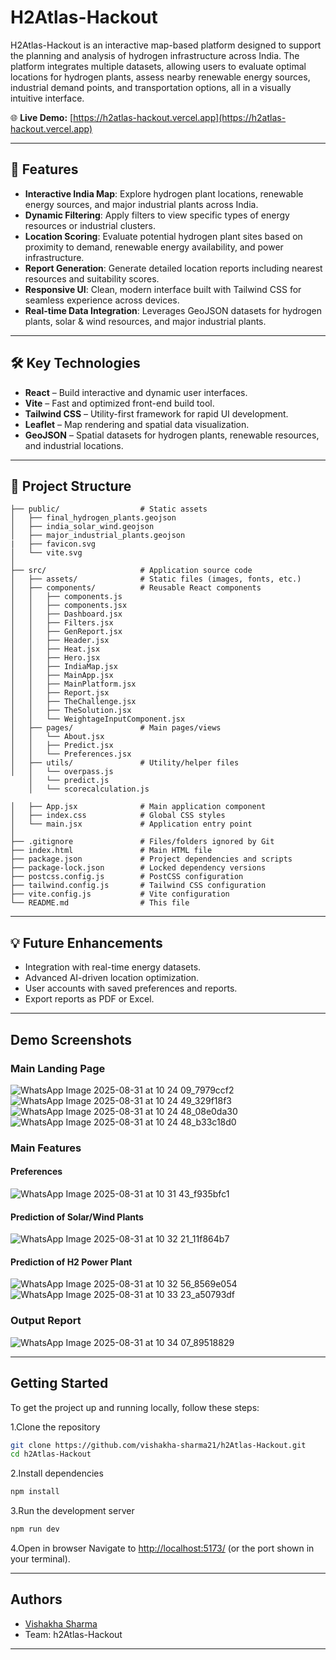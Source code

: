 # H2Atlas-Hackout

H2Atlas-Hackout is an interactive map-based platform designed to support the planning and analysis of hydrogen infrastructure across India. The platform integrates multiple datasets, allowing users to evaluate optimal locations for hydrogen plants, assess nearby renewable energy sources, industrial demand points, and transportation options, all in a visually intuitive interface.

🌐 **Live Demo:** [https://h2atlas-hackout.vercel.app](https://h2atlas-hackout.vercel.app)

---

## 🚀 Features

- **Interactive India Map**: Explore hydrogen plant locations, renewable energy sources, and major industrial plants across India.  
- **Dynamic Filtering**: Apply filters to view specific types of energy resources or industrial clusters.  
- **Location Scoring**: Evaluate potential hydrogen plant sites based on proximity to demand, renewable energy availability, and power infrastructure.  
- **Report Generation**: Generate detailed location reports including nearest resources and suitability scores.  
- **Responsive UI**: Clean, modern interface built with Tailwind CSS for seamless experience across devices.  
- **Real-time Data Integration**: Leverages GeoJSON datasets for hydrogen plants, solar & wind resources, and major industrial plants.

---

## 🛠 Key Technologies

- **React** – Build interactive and dynamic user interfaces.  
- **Vite** – Fast and optimized front-end build tool.  
- **Tailwind CSS** – Utility-first framework for rapid UI development.  
- **Leaflet** – Map rendering and spatial data visualization.  
- **GeoJSON** – Spatial datasets for hydrogen plants, renewable resources, and industrial locations.

---

## 📂 Project Structure

```
├── public/                  # Static assets
│   ├── final_hydrogen_plants.geojson
│   ├── india_solar_wind.geojson
│   ├── major_industrial_plants.geojson
|   ├── favicon.svg
│   └── vite.svg
│
├── src/                     # Application source code
│   ├── assets/              # Static files (images, fonts, etc.)
│   ├── components/          # Reusable React components
│   │   ├── components.js
│   │   ├── components.jsx
│   │   ├── Dashboard.jsx
│   │   ├── Filters.jsx
│   │   ├── GenReport.jsx
│   │   ├── Header.jsx
│   │   ├── Heat.jsx
│   │   ├── Hero.jsx
│   │   ├── IndiaMap.jsx
│   │   ├── MainApp.jsx
│   │   ├── MainPlatform.jsx
│   │   ├── Report.jsx
│   │   ├── TheChallenge.jsx
│   │   ├── TheSolution.jsx
│   │   └── WeightageInputComponent.jsx
│   ├── pages/               # Main pages/views
│   │   └── About.jsx
│   │   ├── Predict.jsx
│   │   └── Preferences.jsx
│   ├── utils/               # Utility/helper files
│   │   └── overpass.js
    │   └── predict.js
    │   └── scorecalculation.js

│   ├── App.jsx              # Main application component
│   ├── index.css            # Global CSS styles
│   └── main.jsx             # Application entry point
│
├── .gitignore               # Files/folders ignored by Git
├── index.html               # Main HTML file
├── package.json             # Project dependencies and scripts
├── package-lock.json        # Locked dependency versions
├── postcss.config.js        # PostCSS configuration
├── tailwind.config.js       # Tailwind CSS configuration
├── vite.config.js           # Vite configuration
└── README.md                # This file
```

---

## 💡 Future Enhancements

- Integration with real-time energy datasets.
- Advanced AI-driven location optimization.
- User accounts with saved preferences and reports.
- Export reports as PDF or Excel.

---
## Demo Screenshots

### Main Landing Page
![WhatsApp Image 2025-08-31 at 10 24 09_7979ccf2](https://github.com/user-attachments/assets/3a76b1ce-db4f-46a4-9667-5ae6b2a9c98e)
![WhatsApp Image 2025-08-31 at 10 24 49_329f18f3](https://github.com/user-attachments/assets/ac49ad1e-d1b0-46d6-958f-aef3ad8a3310)
![WhatsApp Image 2025-08-31 at 10 24 48_08e0da30](https://github.com/user-attachments/assets/dde481be-5825-47c3-b897-829972fd94b4)
![WhatsApp Image 2025-08-31 at 10 24 48_b33c18d0](https://github.com/user-attachments/assets/7d4c0e7b-a870-4b5e-a52c-ce66e721d210)

### Main Features

#### Preferences
![WhatsApp Image 2025-08-31 at 10 31 43_f935bfc1](https://github.com/user-attachments/assets/6b406345-d444-4e63-8395-ef2637fb5d03)

#### Prediction of Solar/Wind Plants
![WhatsApp Image 2025-08-31 at 10 32 21_11f864b7](https://github.com/user-attachments/assets/857417dd-bf45-4a1c-9df4-7744166e63e4)

#### Prediction of H2 Power Plant
![WhatsApp Image 2025-08-31 at 10 32 56_8569e054](https://github.com/user-attachments/assets/80f92dd7-b546-4016-842b-7635df103bd4)
![WhatsApp Image 2025-08-31 at 10 33 23_a50793df](https://github.com/user-attachments/assets/40357e39-28e9-4c20-9f86-35aaafecca78)


### Output Report
![WhatsApp Image 2025-08-31 at 10 34 07_89518829](https://github.com/user-attachments/assets/049c3c5c-96e6-49b5-8ce7-25b5b16b725b)


---

## Getting Started

To get the project up and running locally, follow these steps:

1.Clone the repository
```bash
git clone https://github.com/vishakha-sharma21/h2Atlas-Hackout.git
cd h2Atlas-Hackout
```

2.Install dependencies
```bash
npm install
```

3.Run the development server
```bash
npm run dev
```

4.Open in browser
Navigate to [http://localhost:5173/](http://localhost:5173/) (or the port shown in your terminal).


---

## Authors

- [Vishakha Sharma](https://github.com/vishakha-sharma21)  
- Team: h2Atlas-Hackout  

---

